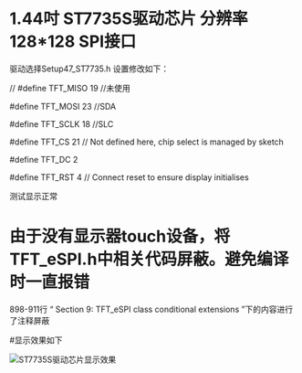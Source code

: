 # 1.44吋 ST7735S驱动芯片 分辨率128*128 SPI接口 

驱动选择Setup47_ST7735.h 设置修改如下：

// #define TFT_MISO 19  //未使用

#define TFT_MOSI 23  //SDA

#define TFT_SCLK 18  //SLC

#define TFT_CS    21 // Not defined here, chip select is managed by sketch

#define TFT_DC    2

#define TFT_RST   4  // Connect reset to ensure display initialises

测试显示正常

# 由于没有显示器touch设备，将TFT_eSPI.h中相关代码屏蔽。避免编译时一直报错

898-911行  “ Section 9: TFT_eSPI class conditional extensions ”下的内容进行了注释屏蔽

#显示效果如下

![ST7735S驱动芯片显示效果](https://user-images.githubusercontent.com/107073854/200166204-6d0551f3-4b3b-4f9b-ab5f-d0387f02297f.jpg)

